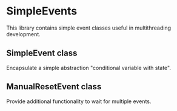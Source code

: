 # SimpleEvents

This library contains simple event classes useful in multithreading development.

## SimpleEvent class

Encapsulate a simple abstraction "conditional variable with state".

## ManualResetEvent class

Provide additional functionality to wait for multiple events.